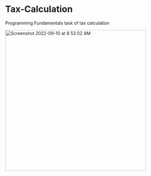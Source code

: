 # Tax-Calculation
Programming Fundamentals task of tax calculation

<img width="452" alt="Screenshot 2022-09-10 at 8 53 02 AM" src="https://user-images.githubusercontent.com/95617382/189467622-0f894167-0015-441c-969f-37332abcdb3e.png">

